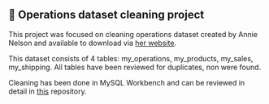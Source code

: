 ## 🧹 Operations dataset cleaning project

This project was focused on cleaning operations dataset created by Annie Nelson and available to download via [her website](https://anniesanalytics-datasets.carrd.co). 


This dataset consists of 4 tables: my_operations, my_products, my_sales, my_shipping. All tables have been reviewed for duplicates, non were found. 


Cleaning has been done in MySQL Workbench and can be reviewed in detail in [this](https://github.com/pavkovatereza/Data_cleaning_projects/blob/main/Operations_dataset_clean.sql) repository.

